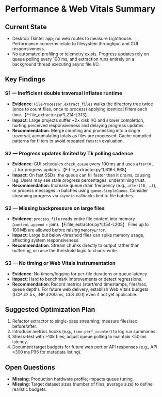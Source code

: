 # Performance & Web Vitals Summary

## Current State
- Desktop Tkinter app; no web routes to measure Lighthouse. Performance concerns relate to filesystem throughput and GUI responsiveness.
- No automated profiling or telemetry exists. Progress updates rely on queue polling every 100 ms, and extraction runs entirely on a background thread executing async file I/O.

## Key Findings

### S1 — Inefficient double traversal inflates runtime
- **Evidence**: `FileProcessor.extract_files` walks the directory tree twice (once to count files, once to process) applying identical filters each time.【F:file_extractor.py†L214-L313】
- **Impact**: Large projects suffer ~2× disk I/O and slower completion, hurting perceived responsiveness and delaying progress updates.
- **Recommendation**: Merge counting and processing into a single traversal, accumulating totals as files are processed. Cache compiled patterns for filters to avoid repeated `fnmatch` evaluation.

### S2 — Progress updates limited by Tk polling cadence
- **Evidence**: GUI schedules `check_queue` every 100 ms and uses `after(0, …)` for progress updates.【F:file_extractor.py†L616-L668】
- **Impact**: On fast SSDs, the queue can fill faster than it drains, causing lag. Users may see stale progress percentages, undermining trust.
- **Recommendation**: Increase queue drain frequency (e.g., `after(10, …)`), or process messages in batches using `queue.SimpleQueue`. Consider streaming progress via `asyncio` callbacks tied to file batches.

### S2 — Missing backpressure on large files
- **Evidence**: `process_file` reads entire file content into memory (`content.append` + join).【F:file_extractor.py†L154-L205】 Files up to 100 MB are allowed before raising `MemoryError`.
- **Impact**: Large but below-threshold files can spike memory usage, affecting system responsiveness.
- **Recommendation**: Stream chunks directly to output rather than buffering, or raise the threshold logic to chunk-write.

### S3 — No timing or Web Vitals instrumentation
- **Evidence**: No timers/logging for per-file durations or queue latency.
- **Impact**: Hard to benchmark improvements or detect regressions.
- **Recommendation**: Record metrics (start/end timestamps, files/sec, queue depth). For future web delivery, establish Web Vitals budgets (LCP ≤2.5 s, INP ≤200 ms, CLS ≤0.1) even if not yet applicable.

## Suggested Optimization Plan
1. Refactor extractor to single-pass streaming; measure files/sec before/after.
2. Introduce metrics hooks (e.g., `time.perf_counter`) to log run summaries.
3. Stress-test with >10k files; adjust queue polling to maintain <50 ms latency.
4. Document target budgets for future web port or API responses (e.g., API <300 ms P95 for metadata listing).

## Open Questions
- **Missing**: Production hardware profile; impacts queue tuning.
- **Missing**: Target dataset sizes (number of files, average size) to define realistic budgets.
